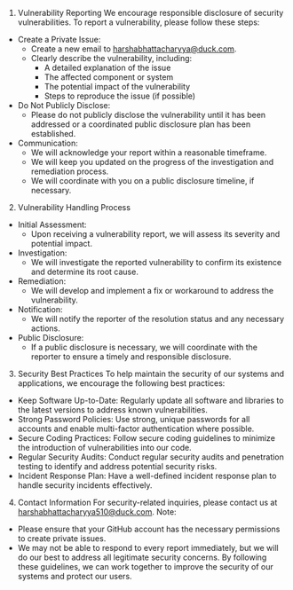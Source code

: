 1. Vulnerability Reporting
We encourage responsible disclosure of security vulnerabilities. To report a vulnerability, please follow these steps:
 * Create a Private Issue:
   * Create a new email to harshabhattacharyya@duck.com.
   * Clearly describe the vulnerability, including:
     * A detailed explanation of the issue
     * The affected component or system
     * The potential impact of the vulnerability
     * Steps to reproduce the issue (if possible)
 * Do Not Publicly Disclose:
   * Please do not publicly disclose the vulnerability until it has been addressed or a coordinated public disclosure plan has been established.
 * Communication:
   * We will acknowledge your report within a reasonable timeframe.
   * We will keep you updated on the progress of the investigation and remediation process.
   * We will coordinate with you on a public disclosure timeline, if necessary.
2. Vulnerability Handling Process
 * Initial Assessment:
   * Upon receiving a vulnerability report, we will assess its severity and potential impact.
 * Investigation:
   * We will investigate the reported vulnerability to confirm its existence and determine its root cause.
 * Remediation:
   * We will develop and implement a fix or workaround to address the vulnerability.
 * Notification:
   * We will notify the reporter of the resolution status and any necessary actions.
 * Public Disclosure:
   * If a public disclosure is necessary, we will coordinate with the reporter to ensure a timely and responsible disclosure.
3. Security Best Practices
To help maintain the security of our systems and applications, we encourage the following best practices:
 * Keep Software Up-to-Date: Regularly update all software and libraries to the latest versions to address known vulnerabilities.
 * Strong Password Policies: Use strong, unique passwords for all accounts and enable multi-factor authentication where possible.
 * Secure Coding Practices: Follow secure coding guidelines to minimize the introduction of vulnerabilities into our code.
 * Regular Security Audits: Conduct regular security audits and penetration testing to identify and address potential security risks.
 * Incident Response Plan: Have a well-defined incident response plan to handle security incidents effectively.
4. Contact Information
For security-related inquiries, please contact us at harshabhattacharyya510@duck.com.
Note:
 * Please ensure that your GitHub account has the necessary permissions to create private issues.
 * We may not be able to respond to every report immediately, but we will do our best to address all legitimate security concerns.
By following these guidelines, we can work together to improve the security of our systems and protect our users.
